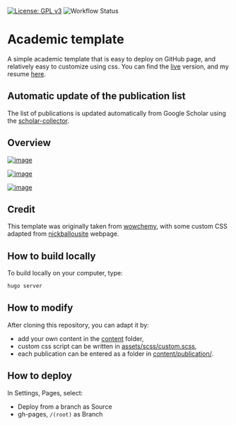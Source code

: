 [![License: GPL v3](https://img.shields.io/badge/License-GPLv3-blue.svg)](https://www.gnu.org/licenses/gpl-3.0)
![Workflow Status](https://github.com/simongravelle/simongravelle.github.io/actions/workflows/gh-pages.yml/badge.svg)

# Academic template

A simple academic template that is easy to deploy on GitHub page, and relatively
easy to customize using css. You can find the [live](https://simongravelle.github.io/)
version, and my resume [here](https://simongravelle.github.io/files/resume/resume-simon-gravelle.pdf).

## Automatic update of the publication list

The list of publications is updated automatically from Google Scholar using
the [scholar-collector](https://github.com/simongravelle/scholar-collector).

## Overview

[![image](https://user-images.githubusercontent.com/43388542/216845033-cc7b0a28-60ff-4e86-a5ce-2c93930e08e2.png)](https://simongravelle.github.io/)

[![image](https://user-images.githubusercontent.com/43388542/216845176-a6effb49-db58-42b2-8b36-f65d5b959e39.png)](https://simongravelle.github.io/)

[![image](https://user-images.githubusercontent.com/43388542/216845058-77fe9c11-5086-494f-b83d-83d26c252a5b.png)](https://simongravelle.github.io/)

## Credit

This template was originally taken from [wowchemy](https://wowchemy.com/), with
some custom CSS adapted from [nickballousite](https://github.com/nballou) webpage.

## How to build locally

To build locally on your computer, type:

```bash
hugo server
```

## How to modify

After cloning this repository, you can adapt it by:

- add your own content in the [content](content/) folder,
- custom css script can be written in [assets/scss/custom.scss](assets/scss/custom.scss),
- each publication can be entered as a folder in [content/publication/](content/publication/).

## How to deploy

In Settings, Pages, select:
- Deploy from a branch as Source
- gh-pages, `/(root)` as Branch
